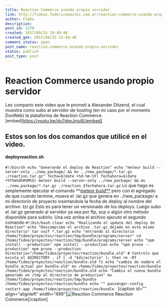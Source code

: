 ```yaml
---
title: Reaction Commerce usando propio servidor
link: http://fideox.federicomazzei.com.ar/reaction-commerce-usando-propio-servidor/
author: Fideo
description: 
post_id: 1278
created: 2017/09/25 19:49:48
created_gmt: 2017/09/25 22:49:48
comment_status: open
post_name: reaction-commerce-usando-propio-servidor
status: publish
post_type: post
---
```


# Reaction Commerce usando propio servidor

Les comparto este video que le prometí a Alexander Ditzend, el cual muestra como subo al servidor de hosting (en mi caso por el momento DonWeb) la plataforma de Reaction Commerce. [embed]https://youtu.be/du7gkeJniu8[/embed] 

## Estos son los dos comandos que utilicé en el video.

#### deployreaction.sh

` #!/bin/sh echo "Generando el deploy de Reaction" echo "meteor build --server-only ../new_package/ && mv ../new_package/*.tar.gz ./reaction.tar.gz" fecha=$(date +%d-%m-%Y) fechahora=$(date +%Y%m%d%H%M%S) meteor build --server-only ../new_package/ && mv ../new_package/*.tar.gz ./reaction_$fechahora.tar.gz ` Lo que hago es simplemente ejecutar el comando **[meteor build**](https://guide.meteor.com/deployment.html#custom-deployment) pero con el agregado de que cuando termine, mueva el .tar.gz que genera en ../new_package/ a mi directorio de proyecto insertandole la fecha de deploy al nombre del archivo .tzr.gz Esto es para tener un versionado de los deploys. Luego subo el .tar.gz generado al servidor ya sea por ftp, scp o algún otro método disponible para subirlo. Una vez arriba el archivo ejecuto el segundo comando ` #!/bin/bash clear echo "Realizando el update del deploy de Reaction" echo "Descomprimo el archivo .tar.gz dejado en este mismo directorio" tar vxzf *.tar.gz echo "entrando al directorio /home/fideo/proyectos/reaction/tmp/bundle/programs/server" cd /home/fideo/proyectos/reaction/tmp/bundle/programs/server echo "npm install --production" npm install --production echo "npm prune --production" npm prune --production directorio="/home/fideo/proyectos/reaction/bundle.old" # Controlo que exista el $DIRECTORY . if [ -d "$directorio" ]; then rm -Rf /home/fideo/proyectos/reaction/bundle.old fi echo "cambio de nombre el bundle actual por bundle.old" mv /home/fideo/proyectos/reaction/bundle /home/fideo/proyectos/reaction/bundle.old echo "Cambio el nuevo bundle generado en /tmp al directorio de produccion" mv /home/fideo/proyectos/reaction/tmp/bundle /home/fideo/proyectos/reaction/bundle echo "" passenger-config restart-app /home/fideo/proyectos/reaction/bundle `   [caption id="" align="alignleft" width="499"]![Reaction Commerce](https://reactioncommerce.com/images/home/logo.svg) Reaction Commerce[/caption]